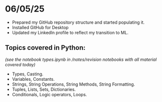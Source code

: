 # 06/05/25

- Prepared my GitHub repository structure and started populating it.
- Installed GitHub for Desktop
- Updated my LinkedIn profile to reflect my transition to ML.

## Topics covered in Python:

_(see the notebook types.ipynb in /notes/revision notebooks with all material covered today)_

- Types, Casting. 
- Variables, Constants.
- Strings, String Operations, String Methods, String Formatting.
- Tuples, Lists, Sets, Dictionaries.
- Conditionals, Logic operators, Loops.
